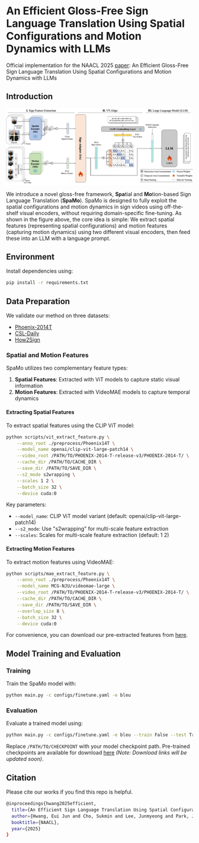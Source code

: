 # An Efficient Gloss-Free Sign Language Translation Using Spatial Configurations and Motion Dynamics with LLMs

Official implementation for the NAACL 2025 [paper](https://aclanthology.org/2025.naacl-long.197.pdf): An Efficient Gloss-Free Sign Language Translation Using Spatial Configurations and Motion Dynamics with LLMs


## Introduction

![model architecture](images/overview.png)

We introduce a novel gloss-free framework, **Spa**tial and **Mo**tion-based Sign Language Translation (**SpaMo**). 
SpaMo is designed to fully exploit the spatial configurations and motion dynamics in sign videos using off-the-shelf visual encoders, without requiring domain-specific fine-tuning.
As shown in the figure above, the core idea is simple: We extract spatial features (representing spatial configurations) and motion features (capturing motion dynamics) using two different visual encoders, then feed these into an LLM with a language prompt.


## Environment

Install dependencies using:
```bash
pip install -r requirements.txt
```


## Data Preparation

We validate our method on three datasets:
- [Phoenix-2014T](https://www-i6.informatik.rwth-aachen.de/~koller/RWTH-PHOENIX-2014-T/)
- [CSL-Daily](http://home.ustc.edu.cn/~zhouh156/dataset/csl-daily/)
- [How2Sign](https://how2sign.github.io/)

### Spatial and Motion Features

SpaMo utilizes two complementary feature types:
1. **Spatial Features**: Extracted with ViT models to capture static visual information
2. **Motion Features**: Extracted with VideoMAE models to capture temporal dynamics

#### Extracting Spatial Features

To extract spatial features using the CLIP ViT model:

```bash
python scripts/vit_extract_feature.py \
    --anno_root ./preprocess/Phoenix14T \
    --model_name openai/clip-vit-large-patch14 \
    --video_root /PATH/TO/PHOENIX-2014-T-release-v3/PHOENIX-2014-T/ \
    --cache_dir /PATH/TO/CACHE_DIR \
    --save_dir /PATH/TO/SAVE_DIR \
    --s2_mode s2wrapping \
    --scales 1 2 \
    --batch_size 32 \
    --device cuda:0
```

Key parameters:
- `--model_name`: CLIP ViT model variant (default: openai/clip-vit-large-patch14)
- `--s2_mode`: Use "s2wrapping" for multi-scale feature extraction
- `--scales`: Scales for multi-scale feature extraction (default: 1 2)

#### Extracting Motion Features

To extract motion features using VideoMAE:

```bash
python scripts/mae_extract_feature.py \
    --anno_root ./preprocess/Phoenix14T \
    --model_name MCG-NJU/videomae-large \
    --video_root /PATH/TO/PHOENIX-2014-T-release-v3/PHOENIX-2014-T/ \
    --cache_dir /PATH/TO/CACHE_DIR \
    --save_dir /PATH/TO/SAVE_DIR \
    --overlap_size 8 \
    --batch_size 32 \
    --device cuda:0
```

For convenience, you can download our pre-extracted features from [here](https://www.dropbox.com/scl/fo/vgbws4cftewpoc6kudoap/AOtWs7adP4AvK0iT7KkWaJk?rlkey=nf3wp64zenqx3t2z695ndzcy7&st=9ydialet&dl=0).


## Model Training and Evaluation

### Training

Train the SpaMo model with:

```bash
python main.py -c configs/finetune.yaml -e bleu
```

### Evaluation

Evaluate a trained model using:

```bash
python main.py -c configs/finetune.yaml -e bleu --train False --test True --ckpt /PATH/TO/CHECKPOINT
```

Replace `/PATH/TO/CHECKPOINT` with your model checkpoint path.
Pre-trained checkpoints are available for download [here]() *(Note: Download links will be updated soon)*.


## Citation

Please cite our works if you find this repo is helpful.

```bash
@inproceedings{hwang2025efficient,
  title={An Efficient Sign Language Translation Using Spatial Configuration and Motion Dynamics with LLMs},
  author={Hwang, Eui Jun and Cho, Sukmin and Lee, Junmyeong and Park, Jong C},
  booktitle={NAACL},
  year={2025}
}
```
